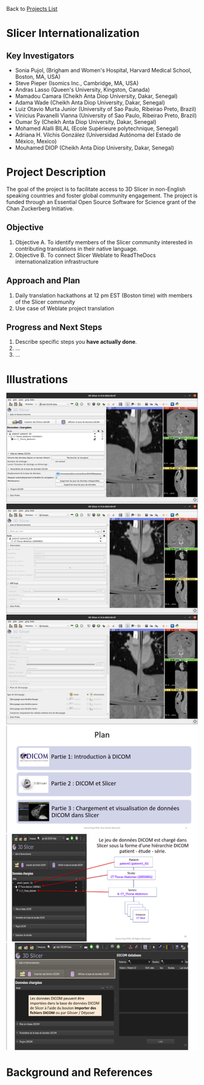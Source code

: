 Back to [Projects List](../../README.md#ProjectsList)

# Slicer Internationalization

## Key Investigators

- Sonia Pujol, (Brigham and Women's Hospital, Harvard Medical School, Boston, MA, USA) 
- Steve Pieper (Isomics Inc., Cambridge, MA, USA) 
- Andras Lasso (Queen's University, Kingston, Canada)
- Mamadou Camara (Cheikh Anta Diop University, Dakar, Senegal)
- Adama Wade (Cheikh Anta Diop University, Dakar, Senegal)
- Luiz Otavio Murta Junior (University of Sao Paulo, Ribeirao Preto, Brazil)
- Vinicius Pavanelli Vianna (University of Sao Paulo, Ribeirao Preto, Brazil)
- Oumar Sy (Cheikh Anta Diop University, Dakar, Senegal)
- Mohamed Alalli BILAL (Ecole Supérieure polytechnique, Senegal)
- Adriana H. Vilchis González (Universidad Autónoma del Estado de México, Mexico)
- Mouhamed DIOP (Cheikh Anta Diop University, Dakar, Senegal)

# Project Description

The goal of the project is to facilitate access to 3D Slicer in non-English speaking countries and foster global community engagement. The project is funded through an Essential Open Source Software for Science grant of the Chan Zuckerberg Initiative. 
## Objective

<!-- Describe here WHAT you would like to achieve (what you will have as end result). -->

1. Objective A. To identify members of the Slicer community interested in contributing translations in their native language. 
1. Objective B. To connect Slicer Weblate to ReadTheDocs internationalization infrastructure 

## Approach and Plan

<!-- Describe here HOW you would like to achieve the objectives stated above. -->

1. Daily translation hackathons at 12 pm EST (Boston time) with members of the Slicer community
1. Use case of Weblate project translation

## Progress and Next Steps

<!-- Update this section as you make progress, describing of what you have ACTUALLY DONE. If there are specific steps that you could not complete then you can describe them here, too. -->

1. Describe specific steps you **have actually done**.
1. ...
1. ...

# Illustrations

<!-- Add pictures and links to videos that demonstrate what has been accomplished.
![Description of picture](Example2.jpg)
![Some more images](Example2.jpg)
-->
![3D Slicer's DICOM module translated to french](PW/Screenshot%20from%202022-06-30%2020-11-10.png)
![3D Slicer's Models module translated to french (1)](PW/Screenshot%20from%202022-06-30%2020-11-42.png)
![3D Slicer's Models module translated to french (2)](PW/Screenshot%20from%202022-06-30%2020-11-55.png)
![DICOM Tutorial translated to french (1)](PW/Screenshot%20from%202022-06-30%2020-33-40.png)
![DICOM Tutorial translated to french (2)](PW/Screenshot%20from%202022-06-30%2020-32-32.png)
![DICOM Tutorial translated to french (3)](PW/Screenshot%20from%202022-06-30%2020-31-27.png)

# Background and References

<!-- If you developed any software, include link to the source code repository. If possible, also add links to sample data, and to any relevant publications. -->
